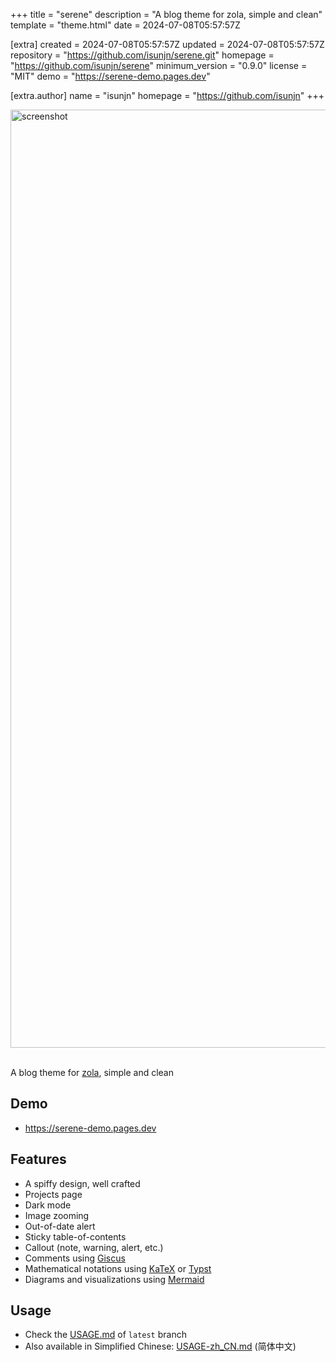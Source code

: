 
+++
title = "serene"
description = "A blog theme for zola, simple and clean"
template = "theme.html"
date = 2024-07-08T05:57:57Z

[extra]
created = 2024-07-08T05:57:57Z
updated = 2024-07-08T05:57:57Z
repository = "https://github.com/isunjn/serene.git"
homepage = "https://github.com/isunjn/serene"
minimum_version = "0.9.0"
license = "MIT"
demo = "https://serene-demo.pages.dev"

[extra.author]
name = "isunjn"
homepage = "https://github.com/isunjn"
+++        

<img width="1501" alt="screenshot" src="https://github.com/isunjn/serene/assets/60461730/61b9ff3d-6ed3-4062-8872-1f3a3d9b60a7">

<br />
<br />

A blog theme for [zola](https://www.getzola.org), simple and clean

## Demo

-  <https://serene-demo.pages.dev>

## Features

- A spiffy design, well crafted
- Projects page
- Dark mode
- Image zooming
- Out-of-date alert
- Sticky table-of-contents
- Callout (note, warning, alert, etc.)
- Comments using [Giscus](https://giscus.app)
- Mathematical notations using [KaTeX](https://katex.org) or [Typst](https://typst.app)
- Diagrams and visualizations using [Mermaid](https://github.com/mermaid-js/mermaid)

## Usage

- Check the [USAGE.md](https://github.com/isunjn/serene/blob/latest/USAGE.md) of `latest` branch
- Also available in Simplified Chinese: [USAGE-zh_CN.md](https://github.com/isunjn/serene/blob/latest/USAGE-zh_CN.md) (简体中文)

        